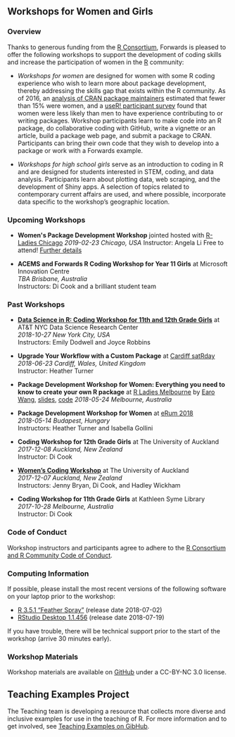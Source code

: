 Workshops for Women and Girls
------

### Overview

Thanks to generous funding from the [R Consortium](https://www.r-consortium.org/), Forwards is pleased to offer the following workshops to support the development of coding skills and increase the participation of women in the [R](https://www.r-project.org/) community:

- *Workshops for women* are designed for women with some R coding experience who wish to learn more about package development, thereby addressing the skills gap that exists within the R community.  As of 2016, an [analysis of CRAN package maintainers](https://forwards.github.io/data/) estimated that fewer than 15% were women, and a [useR! participant survey]( https://forwards.github.io/blog/2017/03/11/users-relationship-with-r/) found that women were less likely than men to have experience contributing to or writing packages.  Workshop participants learn to make code into an R package, do collaborative coding with GitHub, write a vignette or an article, build a package web page, and submit a package to CRAN.  Participants can bring their own code that they wish to develop into a package or work with a Forwards example.

- *Workshops for high school girls* serve as an introduction to coding in R and are designed for students interested in STEM, coding, and data analysis.  Participants learn about plotting data, web scraping, and the development of Shiny apps.  A selection of topics related to contemporary current affairs are used, and where possible, incorporate data specific to the workshop’s geographic location.

### Upcoming Workshops

- **Women's Package Development Workshop** jointed hosted with [R-Ladies Chicago](https://rladieschicago.org)
*2019-02-23 Chicago, USA*
Instructor: Angela Li
Free to attend! [Further details](chicago/)

- **ACEMS and Forwards R Coding Workshop for Year 11 Girls** at Microsoft Innovation Centre  
*TBA Brisbane, Australia*  
Instructors: Di Cook and a brilliant student team

### Past Workshops

- [**Data Science in R: Coding Workshop for 11th and 12th Grade Girls**](nyc/) at AT&T NYC Data Science Research Center  
*2018-10-27 New York City, USA*  
Instructors: Emily Dodwell and Joyce Robbins

- **Upgrade Your Workflow with a Custom Package** at [Cardiff satRday](https://cardiff2018.satrdays.org/)  
*2018-06-23 Cardiff, Wales, United Kingdom*  
Instructor: Heather Turner  

- **Package Development Workshop for Women: Everything you need to know to create your own R package**  at [R Ladies Melbourne](https://www.meetup.com/en-AU/R-Ladies-Melbourne/events/250196006/) by [Earo Wang](https://earo.me), [slides]( http://slides.earo.me/rladies-pkg/#1), [code](https://github.com/earowang/rladies-pkg)
*2018-05-24 Melbourne, Australia*

- **Package Development Workshop for Women** at [eRum 2018](https://2018.erum.io/#talk-2-307)  
*2018-05-14 Budapest, Hungary*  
Instructors: Heather Turner and Isabella Gollini

- **Coding Workshop for 12th Grade Girls** at The University of Auckland  
*2017-12-08 Auckland, New Zealand*  
Instructor: Di Cook

- [**Women’s Coding Workshop**](https://www.eventbrite.com.au/e/forwards-workshop-for-women-in-auckland-tickets-38425568911#) at The University of Auckland  
*2017-12-07 Auckland, New Zealand*  
Instructors: Jenny Bryan, Di Cook, and Hadley Wickham

- **Coding Workshop for 11th Grade Girls** at Kathleen Syme Library  
*2017-10-28 Melbourne, Australia*  
Instructor: Di Cook

### Code of Conduct

Workshop instructors and participants agree to adhere to the [R Consortium and R Community Code of Conduct](https://wiki.r-consortium.org/view/R_Consortium_and_the_R_Community_Code_of_Conduct).

### Computing Information

If possible, please install the most recent versions of the following software on your laptop prior to the workshop:

- [R 3.5.1 “Feather Spray”](https://cran.r-project.org/) (release date 2018-07-02)
- [RStudio Desktop 1.1.456](https://www.rstudio.com/products/rstudio/download/#download) (release date 2018-07-19) 

If you have trouble, there will be technical support prior to the start of the workshop (arrive 30 minutes early).

### Workshop Materials
Workshop materials are available on [GitHub](https://github.com/forwards/workshops) under a CC-BY-NC 3.0 license.

Teaching Examples Project
------
The Teaching team is developing a resource that collects more diverse and inclusive examples for use in the teaching of R.  For more information and to get involved, see [Teaching Examples on GibHub](https://github.com/forwards/teaching_examples).

